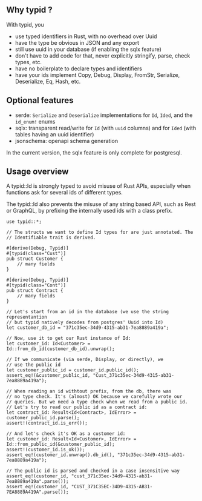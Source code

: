 
## Why typid ?

With typid, you

- use typed identifiers in Rust, with no overhead over Uuid
- have the type be obvious in JSON and any export
- still use uuid in your database (if enabling the sqlx feature)
- don't have to add code for that, never explicitly stringify, parse, check types, etc.
- have no boilerplate to declare types and identifiers
- have your ids implement Copy, Debug, Display, FromStr, Serialize, Deserialize, Eq, Hash, etc.


## Optional features

* serde: `Serialize` and `Deserialize` implementations for `Id`, `Ided`, and the `id_enum!` enums
* sqlx: transparent read/write for `Id` (with `uuid` columns) and for `Ided` (with tables having an uuid identifier)
* jsonschema: openapi schema generation

In the current version, the sqlx feature is only complete for postgresql.

## Usage overview

A typid::Id is strongly typed to avoid misuse of Rust APIs, especially
when functions ask for several ids of different types.

The typid::Id also prevents the misuse of any string based API, such
as Rest or GraphQL, by prefixing the internally used ids with a class
prefix.

```
use typid::*;

// The structs we want to define Id types for are just annotated. The
// Identifiable trait is derived.

#[derive(Debug, Typid)]
#[typid(class="Cust")]
pub struct Customer {
    // many fields
}

#[derive(Debug, Typid)]
#[typid(class="Cont")]
pub struct Contract {
    // many fields
}

// Let's start from an id in the database (we use the string representantion
// but typid natively decodes from postgres' Uuid into Id)
let customer_db_id = "371c35ec-34d9-4315-ab31-7ea8889a419a";

// Now, use it to get our Rust instance of Id:
let customer_id: Id<Customer> = Id::from_db_id(customer_db_id).unwrap();

// If we communicate (via serde, Display, or directly), we
// use the public id
let customer_public_id = customer_id.public_id();
assert_eq!(&customer_public_id, "Cust_371c35ec-34d9-4315-ab31-7ea8889a419a");

// When reading an id withtout prefix, from the db, there was
// no type check. It's (almost) OK because we carefully wrote our
// queries. But we need a type check when we read from a public id.
// Let's try to read our public id as a contract id:
let contract_id: Result<Id<Contract>, IdError> = customer_public_id.parse();
assert!(contract_id.is_err());

// And let's check it's OK as a customer id:
let customer_id: Result<Id<Customer>, IdError> = Id::from_public_id(&customer_public_id);
assert!(customer_id.is_ok());
assert_eq!(customer_id.unwrap().db_id(), "371c35ec-34d9-4315-ab31-7ea8889a419a");

// The public id is parsed and checked in a case insensitive way
assert_eq!(customer_id, "cust_371c35ec-34d9-4315-ab31-7ea8889a419a".parse());
assert_eq!(customer_id, "CUST_371C35EC-34D9-4315-AB31-7EA8889A419A".parse());

```




